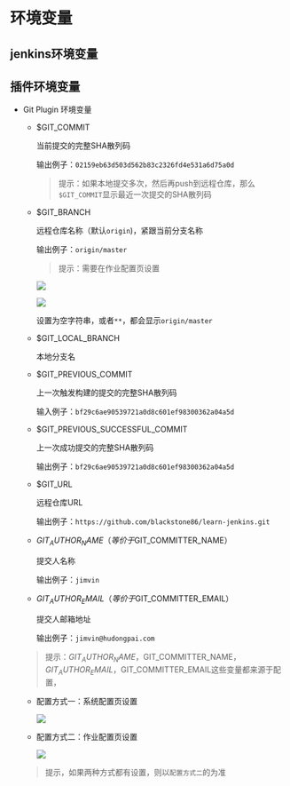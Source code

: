 # 环境变量

## jenkins环境变量
  
## 插件环境变量
- Git Plugin 环境变量
  - $GIT_COMMIT
    
    当前提交的完整SHA散列码

    输出例子：`02159eb63d503d562b83c2326fd4e531a6d75a0d`

    > 提示：如果本地提交多次，然后再push到远程仓库，那么`$GIT_COMMIT`显示最近一次提交的SHA散列码

  - $GIT_BRANCH
    
    远程仓库名称（默认`origin`)，紧跟当前分支名称

    输出例子：`origin/master`

    > 提示：需要在作业配置页设置
      
      ![][configGitPluginBranch]

      ![][configGitPluginBranch]

      设置为空字符串，或者`**`，都会显示`origin/master`
  
  - $GIT_LOCAL_BRANCH
    
    本地分支名

  - $GIT_PREVIOUS_COMMIT

    上一次触发构建的提交的完整SHA散列码

    输入例子：`bf29c6ae90539721a0d8c601ef98300362a04a5d`

  - $GIT_PREVIOUS_SUCCESSFUL_COMMIT

    上一次成功提交的完整SHA散列码

    输出例子：`bf29c6ae90539721a0d8c601ef98300362a04a5d`

  - $GIT_URL
    
    远程仓库URL

    输出例子：`https://github.com/blackstone86/learn-jenkins.git`

  - $GIT_AUTHOR_NAME（等价于$GIT_COMMITTER_NAME）

    提交人名称

    输出例子：`jimvin`

  - $GIT_AUTHOR_EMAIL（等价于$GIT_COMMITTER_EMAIL）

    提交人邮箱地址

    输出例子：`jimvin@hudongpai.com`

  > 提示：$GIT_AUTHOR_NAME，$GIT_COMMITTER_NAME，$GIT_AUTHOR_EMAIL，$GIT_COMMITTER_EMAIL这些变量都来源于配置，
    - 配置方式一：系统配置页设置
      
      ![][configGitPlugin]

    - 配置方式二：作业配置页设置

      ![][configGitPlugin2]

    > 提示，如果两种方式都有设置，则以`配置方式二`的为准

[configGitPlugin]: https://raw.githubusercontent.com/blackstone86/learn-jenkins/master/assets/config_git_plugin.png    
[configGitPlugin2]: https://raw.githubusercontent.com/blackstone86/learn-jenkins/master/assets/config_git_plugin_2.png    
[configGitPluginBranch]: https://raw.githubusercontent.com/blackstone86/learn-jenkins/master/assets/config_git_plugin_branch.png    